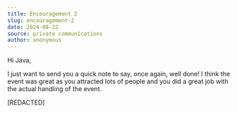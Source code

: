 ```yaml
---
title: Encouragement 2
slug: encouragement-2
date: 2024-08-22
source: private communications
author: anonymous
---
```


Hi Java, 

I just want to send you a quick note to say, once again, well done! I think the event was great as you attracted lots of people and you did a great job with the actual handling of the event. 

[REDACTED]